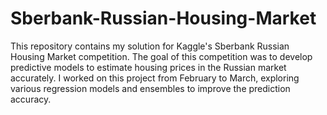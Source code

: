 # Sberbank-Russian-Housing-Market
This repository contains my solution for Kaggle's Sberbank Russian Housing Market competition. The goal of this competition was to develop predictive models to estimate housing prices in the Russian market accurately. I worked on this project from February to March, exploring various regression models and ensembles to improve the prediction accuracy.

